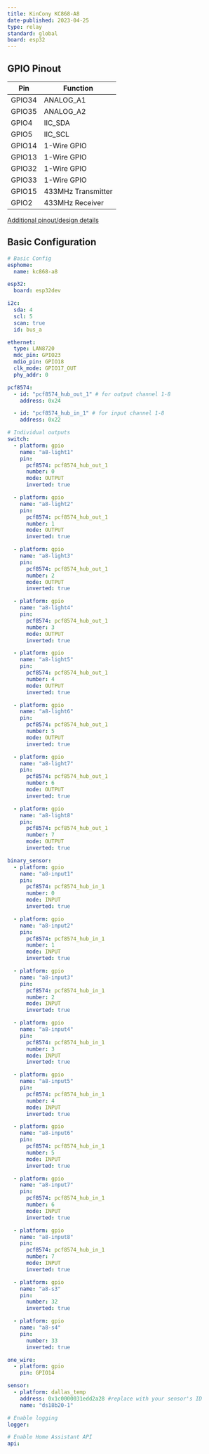```yaml
---
title: KinCony KC868-A8
date-published: 2023-04-25
type: relay
standard: global
board: esp32
---
```


## GPIO Pinout

| Pin    | Function           |
| ------ | ------------------ |
| GPIO34 | ANALOG_A1          |
| GPIO35 | ANALOG_A2          |
| GPIO4  | IIC_SDA            |
| GPIO5  | IIC_SCL            |
| GPIO14 | 1-Wire GPIO        |
| GPIO13 | 1-Wire GPIO        |
| GPIO32 | 1-Wire GPIO        |
| GPIO33 | 1-Wire GPIO        |
| GPIO15 | 433MHz Transmitter |
| GPIO2  | 433MHz Receiver    |

[Additional pinout/design details](https://www.kincony.com/arduino-esp32-8-channel-relay-module-kc868-a8.html)

## Basic Configuration

```yaml
# Basic Config
esphome:
  name: kc868-a8

esp32:
  board: esp32dev

i2c:
  sda: 4
  scl: 5
  scan: true
  id: bus_a

ethernet:
  type: LAN8720
  mdc_pin: GPIO23
  mdio_pin: GPIO18
  clk_mode: GPIO17_OUT
  phy_addr: 0

pcf8574:
  - id: "pcf8574_hub_out_1" # for output channel 1-8
    address: 0x24

  - id: "pcf8574_hub_in_1" # for input channel 1-8
    address: 0x22

# Individual outputs
switch:
  - platform: gpio
    name: "a8-light1"
    pin:
      pcf8574: pcf8574_hub_out_1
      number: 0
      mode: OUTPUT
      inverted: true

  - platform: gpio
    name: "a8-light2"
    pin:
      pcf8574: pcf8574_hub_out_1
      number: 1
      mode: OUTPUT
      inverted: true

  - platform: gpio
    name: "a8-light3"
    pin:
      pcf8574: pcf8574_hub_out_1
      number: 2
      mode: OUTPUT
      inverted: true

  - platform: gpio
    name: "a8-light4"
    pin:
      pcf8574: pcf8574_hub_out_1
      number: 3
      mode: OUTPUT
      inverted: true

  - platform: gpio
    name: "a8-light5"
    pin:
      pcf8574: pcf8574_hub_out_1
      number: 4
      mode: OUTPUT
      inverted: true

  - platform: gpio
    name: "a8-light6"
    pin:
      pcf8574: pcf8574_hub_out_1
      number: 5
      mode: OUTPUT
      inverted: true

  - platform: gpio
    name: "a8-light7"
    pin:
      pcf8574: pcf8574_hub_out_1
      number: 6
      mode: OUTPUT
      inverted: true

  - platform: gpio
    name: "a8-light8"
    pin:
      pcf8574: pcf8574_hub_out_1
      number: 7
      mode: OUTPUT
      inverted: true

binary_sensor:
  - platform: gpio
    name: "a8-input1"
    pin:
      pcf8574: pcf8574_hub_in_1
      number: 0
      mode: INPUT
      inverted: true

  - platform: gpio
    name: "a8-input2"
    pin:
      pcf8574: pcf8574_hub_in_1
      number: 1
      mode: INPUT
      inverted: true

  - platform: gpio
    name: "a8-input3"
    pin:
      pcf8574: pcf8574_hub_in_1
      number: 2
      mode: INPUT
      inverted: true

  - platform: gpio
    name: "a8-input4"
    pin:
      pcf8574: pcf8574_hub_in_1
      number: 3
      mode: INPUT
      inverted: true

  - platform: gpio
    name: "a8-input5"
    pin:
      pcf8574: pcf8574_hub_in_1
      number: 4
      mode: INPUT
      inverted: true

  - platform: gpio
    name: "a8-input6"
    pin:
      pcf8574: pcf8574_hub_in_1
      number: 5
      mode: INPUT
      inverted: true

  - platform: gpio
    name: "a8-input7"
    pin:
      pcf8574: pcf8574_hub_in_1
      number: 6
      mode: INPUT
      inverted: true

  - platform: gpio
    name: "a8-input8"
    pin:
      pcf8574: pcf8574_hub_in_1
      number: 7
      mode: INPUT
      inverted: true

  - platform: gpio
    name: "a8-s3"
    pin:
      number: 32
      inverted: true

  - platform: gpio
    name: "a8-s4"
    pin:
      number: 33
      inverted: true

one_wire:
  - platform: gpio
    pin: GPIO14

sensor:
  - platform: dallas_temp
    address: 0x1c0000031edd2a28 #replace with your sensor's ID
    name: "ds18b20-1"

# Enable logging
logger:

# Enable Home Assistant API
api:
```
